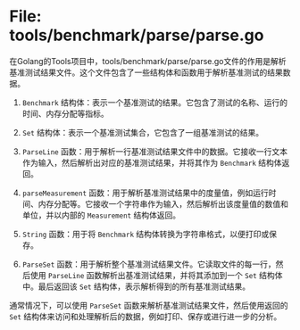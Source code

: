 # File: tools/benchmark/parse/parse.go

在Golang的Tools项目中，tools/benchmark/parse/parse.go文件的作用是解析基准测试结果文件。这个文件包含了一些结构体和函数用于解析基准测试的结果数据。

1. `Benchmark` 结构体：表示一个基准测试的结果。它包含了测试的名称、运行的时间、内存分配等指标。

2. `Set` 结构体：表示一个基准测试集合，它包含了一组基准测试的结果。

3. `ParseLine` 函数：用于解析一行基准测试结果文件中的数据。它接收一行文本作为输入，然后解析出对应的基准测试结果，并将其作为 `Benchmark` 结构体返回。

4. `parseMeasurement` 函数：用于解析基准测试结果中的度量值，例如运行时间、内存分配等。它接收一个字符串作为输入，然后解析出该度量值的数值和单位，并以内部的 `Measurement` 结构体返回。

5. `String` 函数：用于将 `Benchmark` 结构体转换为字符串格式，以便打印或保存。

6. `ParseSet` 函数：用于解析整个基准测试结果文件。它读取文件的每一行，然后使用 `ParseLine` 函数解析出基准测试结果，并将其添加到一个 `Set` 结构体中。最后返回该 `Set` 结构体，表示解析得到的所有基准测试结果。

通常情况下，可以使用 `ParseSet` 函数来解析基准测试结果文件，然后使用返回的 `Set` 结构体来访问和处理解析后的数据，例如打印、保存或进行进一步的分析。

